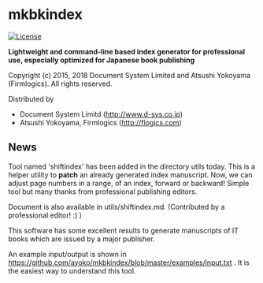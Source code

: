 # mkbkindex

[![License](https://img.shields.io/badge/License-BSD%203--Clause-blue.svg)](https://opensource.org/licenses/BSD-3-Clause)

**Lightweight and command-line based index generator for professional use, especially optimized for Japanese book publishing**

Copyright (c) 2015, 2018 Document System Limited and Atsushi Yokoyama (Firmlogics).
All rights reserved.

Distributed by

- Document System Limitd (http://www.d-sys.co.jp)
- Atsushi Yokoyama, Firmlogics (http://flogics.com)

## News

Tool named 'shiftindex' has been added in the directory utils today.
This is a helper utility to **patch** an already generated index manuscript.
Now, we can adjust page numbers in a range, of an index, forward or backward!
Simple tool but many thanks from professional publishing editors.

Document is also available in utils/shiftindex.md.
(Contributed by a professional editor! :) )

This software has some excellent results to generate manuscripts of IT books which are issued by a major publisher.

An example input/output is shown in https://github.com/ayoko/mkbkindex/blob/master/examples/input.txt .  It is the easiest way to understand this tool.
